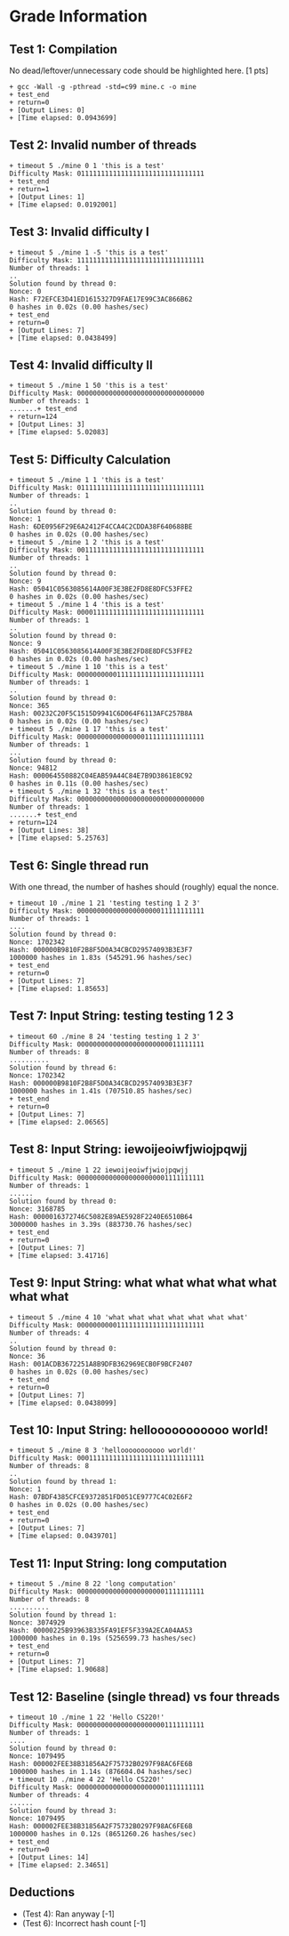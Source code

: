 # Grade Information

## Test 1: Compilation

No dead/leftover/unnecessary code should be highlighted here. [1 pts]

```
+ gcc -Wall -g -pthread -std=c99 mine.c -o mine
+ test_end
+ return=0
+ [Output Lines: 0]
+ [Time elapsed: 0.0943699]
```

## Test 2: Invalid number of threads

```
+ timeout 5 ./mine 0 1 'this is a test'
Difficulty Mask: 01111111111111111111111111111111
+ test_end
+ return=1
+ [Output Lines: 1]
+ [Time elapsed: 0.0192001]
```

## Test 3: Invalid difficulty I

```
+ timeout 5 ./mine 1 -5 'this is a test'
Difficulty Mask: 11111111111111111111111111111111
Number of threads: 1
..
Solution found by thread 0:
Nonce: 0
Hash: F72EFCE3D41ED1615327D9FAE17E99C3AC866B62
0 hashes in 0.02s (0.00 hashes/sec)
+ test_end
+ return=0
+ [Output Lines: 7]
+ [Time elapsed: 0.0438499]
```

## Test 4: Invalid difficulty II

```
+ timeout 5 ./mine 1 50 'this is a test'
Difficulty Mask: 00000000000000000000000000000000
Number of threads: 1
.......+ test_end
+ return=124
+ [Output Lines: 3]
+ [Time elapsed: 5.02083]
```

## Test 5: Difficulty Calculation

```
+ timeout 5 ./mine 1 1 'this is a test'
Difficulty Mask: 01111111111111111111111111111111
Number of threads: 1
..
Solution found by thread 0:
Nonce: 1
Hash: 6DE0956F29E6A2412F4CCA4C2CDDA38F640688BE
0 hashes in 0.02s (0.00 hashes/sec)
+ timeout 5 ./mine 1 2 'this is a test'
Difficulty Mask: 00111111111111111111111111111111
Number of threads: 1
..
Solution found by thread 0:
Nonce: 9
Hash: 05041C0563085614A00F3E3BE2FD8E8DFC53FFE2
0 hashes in 0.02s (0.00 hashes/sec)
+ timeout 5 ./mine 1 4 'this is a test'
Difficulty Mask: 00001111111111111111111111111111
Number of threads: 1
..
Solution found by thread 0:
Nonce: 9
Hash: 05041C0563085614A00F3E3BE2FD8E8DFC53FFE2
0 hashes in 0.02s (0.00 hashes/sec)
+ timeout 5 ./mine 1 10 'this is a test'
Difficulty Mask: 00000000001111111111111111111111
Number of threads: 1
..
Solution found by thread 0:
Nonce: 365
Hash: 00232C20F5C1515D9941C6D064F6113AFC257B8A
0 hashes in 0.02s (0.00 hashes/sec)
+ timeout 5 ./mine 1 17 'this is a test'
Difficulty Mask: 00000000000000000111111111111111
Number of threads: 1
...
Solution found by thread 0:
Nonce: 94812
Hash: 000064550882C04EAB59A44C84E7B9D3861E8C92
0 hashes in 0.11s (0.00 hashes/sec)
+ timeout 5 ./mine 1 32 'this is a test'
Difficulty Mask: 00000000000000000000000000000000
Number of threads: 1
.......+ test_end
+ return=124
+ [Output Lines: 38]
+ [Time elapsed: 5.25763]
```

## Test 6: Single thread run

With one thread, the number of hashes should (roughly) equal the nonce.

```
+ timeout 10 ./mine 1 21 'testing testing 1 2 3'
Difficulty Mask: 00000000000000000000011111111111
Number of threads: 1
....
Solution found by thread 0:
Nonce: 1702342
Hash: 000000B9810F2B8F5D0A34CBCD29574093B3E3F7
1000000 hashes in 1.83s (545291.96 hashes/sec)
+ test_end
+ return=0
+ [Output Lines: 7]
+ [Time elapsed: 1.85653]
```

## Test 7: Input String: testing testing 1 2 3

```
+ timeout 60 ./mine 8 24 'testing testing 1 2 3'
Difficulty Mask: 00000000000000000000000011111111
Number of threads: 8
..........
Solution found by thread 6:
Nonce: 1702342
Hash: 000000B9810F2B8F5D0A34CBCD29574093B3E3F7
1000000 hashes in 1.41s (707510.85 hashes/sec)
+ test_end
+ return=0
+ [Output Lines: 7]
+ [Time elapsed: 2.06565]
```

## Test 8: Input String: iewoijeoiwfjwiojpqwjj

```
+ timeout 5 ./mine 1 22 iewoijeoiwfjwiojpqwjj
Difficulty Mask: 00000000000000000000001111111111
Number of threads: 1
......
Solution found by thread 0:
Nonce: 3168785
Hash: 0000016372746C5082E89AE5928F2240E6510B64
3000000 hashes in 3.39s (883730.76 hashes/sec)
+ test_end
+ return=0
+ [Output Lines: 7]
+ [Time elapsed: 3.41716]
```

## Test 9: Input String: what what what what what what what

```
+ timeout 5 ./mine 4 10 'what what what what what what what'
Difficulty Mask: 00000000001111111111111111111111
Number of threads: 4
..
Solution found by thread 0:
Nonce: 36
Hash: 001ACDB3672251A8B9DFB362969ECB0F9BCF2407
0 hashes in 0.02s (0.00 hashes/sec)
+ test_end
+ return=0
+ [Output Lines: 7]
+ [Time elapsed: 0.0438099]
```

## Test 10: Input String: hellooooooooooo world!

```
+ timeout 5 ./mine 8 3 'hellooooooooooo world!'
Difficulty Mask: 00011111111111111111111111111111
Number of threads: 8
..
Solution found by thread 1:
Nonce: 1
Hash: 07BDF4385CFCE9372851FD051CE9777C4C02E6F2
0 hashes in 0.02s (0.00 hashes/sec)
+ test_end
+ return=0
+ [Output Lines: 7]
+ [Time elapsed: 0.0439701]
```

## Test 11: Input String: long computation

```
+ timeout 5 ./mine 8 22 'long computation'
Difficulty Mask: 00000000000000000000001111111111
Number of threads: 8
..........
Solution found by thread 1:
Nonce: 3074929
Hash: 00000225B93963B335FA91EF5F339A2ECA04AA53
1000000 hashes in 0.19s (5256599.73 hashes/sec)
+ test_end
+ return=0
+ [Output Lines: 7]
+ [Time elapsed: 1.90688]
```

## Test 12: Baseline (single thread) vs four threads

```
+ timeout 10 ./mine 1 22 'Hello CS220!'
Difficulty Mask: 00000000000000000000001111111111
Number of threads: 1
....
Solution found by thread 0:
Nonce: 1079495
Hash: 000002FEE38B31856A2F75732B0297F98AC6FE6B
1000000 hashes in 1.14s (876604.04 hashes/sec)
+ timeout 10 ./mine 4 22 'Hello CS220!'
Difficulty Mask: 00000000000000000000001111111111
Number of threads: 4
......
Solution found by thread 3:
Nonce: 1079495
Hash: 000002FEE38B31856A2F75732B0297F98AC6FE6B
1000000 hashes in 0.12s (8651260.26 hashes/sec)
+ test_end
+ return=0
+ [Output Lines: 14]
+ [Time elapsed: 2.34651]
```


## Deductions

* (Test 4): Ran anyway [-1]
* (Test 6): Incorrect hash count [-1]

